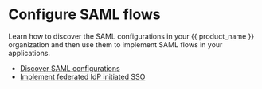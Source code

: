 # Configure SAML flows

Learn how to discover the SAML configurations in your {{ product_name }} organization and then use them to implement SAML flows in your applications.

- [Discover SAML configurations]({{base_path}}/guides/authentication/saml/discover-saml-configs/)
- [Implement federated IdP initiated SSO]({{base_path}}/guides/authentication/saml/federated-idp-initiated-sso/)

